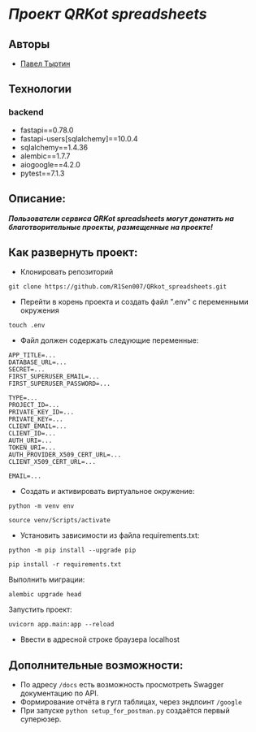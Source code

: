 # *Проект QRKot spreadsheets*

## Авторы
 - [Павел Тыртин](https://github.com/R1Sen007)

## Технологии
### backend
 - fastapi==0.78.0
 - fastapi-users[sqlalchemy]==10.0.4
 - sqlalchemy==1.4.36
 - alembic==1.7.7
 - aiogoogle==4.2.0
 - pytest==7.1.3

## Описание:

***Пользователи сервиса QRKot spreadsheets могут донатить на благотворительные проекты, размещенные на проекте!***

## Как развернуть проект:

- Клонировать репозиторий
```
git clone https://github.com/R1Sen007/QRkot_spreadsheets.git
```

- Перейти в корень проекта и создать файл ".env" с переменными окружения 
```
touch .env
```

- Файл должен содержать следующие переменные:
```
APP_TITLE=...
DATABASE_URL=...
SECRET=...
FIRST_SUPERUSER_EMAIL=...
FIRST_SUPERUSER_PASSWORD=...

TYPE=...
PROJECT_ID=...
PRIVATE_KEY_ID=...
PRIVATE_KEY=...
CLIENT_EMAIL=...
CLIENT_ID=...
AUTH_URI=...
TOKEN_URI=...
AUTH_PROVIDER_X509_CERT_URL=...
CLIENT_X509_CERT_URL=...

EMAIL=...
```


- Cоздать и активировать виртуальное окружение:
```
python -m venv env
```
```
source venv/Scripts/activate
```

- Установить зависимости из файла requirements.txt:
```
python -m pip install --upgrade pip
```
```
pip install -r requirements.txt
```

Выполнить миграции:
```
alembic upgrade head
```

Запустить проект:
```
uvicorn app.main:app --reload
```

- Ввести в адресной строке браузера localhost

## Дополнительные возможности:

- По адресу ```/docs``` есть возможность просмотреть Swagger документацию по API.
- Формирование отчёта в гугл таблицах, через эндпоинт ```/google```
- При запуске ```python setup_for_postman.py``` создаётся первый суперюзер.